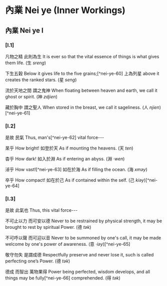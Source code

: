 # 內業 Nei ye (Inner Workings)

## 內業 Nei ye I

### [I.1]

凡物之精
此則為生
It is ever so that the vital essence of things
is what gives them life. (生 *sreng*)

下生五穀
Below it gives life to the five grains;[^nei-ye-60]
上為列星
above it creates the ranked stars. (星 *seng*)

流於天地之間
謂之鬼神
When floating between heaven and earth,
we call it ghost or spirit. (神 *zdjien*)

藏於胸中
謂之聖人
When stored in the breast,
we call it sageliness. (人 *njien*)[^nei-ye-61]

### [I.2]

是故
民氣
Thus,
man's[^nei-ye-62] vital force---

杲乎
How bright!
如登於天
As if mounting the heavens. (天 *ten*)

杳乎
How dark!
如入於淵
As if entering an abyss. (淵 *·wen*)

淖乎
How vast![^nei-ye-63]
如在於海
As if filling the ocean. (海 *xməy*)

卒乎
How compact!
如在於己
As if contained within the self. (己 *kiəy*)[^nei-ye-64]

### [I.3]

是故
此氣也
Thus,
this vital force---

不可止以力
而可安以德
Never to be restrained by physical strength,
it may be brought to rest by spiritual Power. (德 *tək*)

不可呼以聲
而可迎以音
Never to be summoned by one's call,
it may be made welcome by one's power of awareness. (意 *·iəy*)[^nei-ye-65]

敬守勿失
是謂成德
Respectfully preserve and never lose it,
such is called perfecting one’s Power. (德 *tək*)

德成
而智出
萬物果得
Power being perfected,
wisdom develops,
and all things may be fully[^nei-ye-66] comprehended. (得 *tək*)
